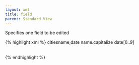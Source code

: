```yaml
---
layout: xml
title: field
parent: Standard View
---
```

Specifies one field to be edited

{% highlight xml %}
    <table>
        <name>cities</name>
        <fields>name,date</fields>
        <edit>
            <field>name.capitalize</field>
            <field>date[0..9]</field>
        </edit>
    </table>
{% endhighlight %}
